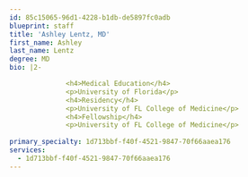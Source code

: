 ```yaml
---
id: 85c15065-96d1-4228-b1db-de5897fc0adb
blueprint: staff
title: 'Ashley Lentz, MD'
first_name: Ashley
last_name: Lentz
degree: MD
bio: |2-

              <h4>Medical Education</h4>
              <p>University of Florida</p>
              <h4>Residency</h4>
              <p>University of FL College of Medicine</p>
              <h4>Fellowship</h4>
              <p>University of FL College of Medicine</p>
          
primary_specialty: 1d713bbf-f40f-4521-9847-70f66aaea176
services:
  - 1d713bbf-f40f-4521-9847-70f66aaea176
---
```


